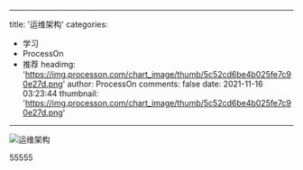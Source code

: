 
---
title: '运维架构'
categories: 
 - 学习
 - ProcessOn
 - 推荐
headimg: 'https://img.processon.com/chart_image/thumb/5c52cd6be4b025fe7c90e27d.png'
author: ProcessOn
comments: false
date: 2021-11-16 03:23:44
thumbnail: 'https://img.processon.com/chart_image/thumb/5c52cd6be4b025fe7c90e27d.png'
---

<div>   
<img class="thumb" alt="运维架构" src="https://img.processon.com/chart_image/thumb/5c52cd6be4b025fe7c90e27d.png" referrerpolicy="no-referrer">
<p>55555</p>  
</div>
            